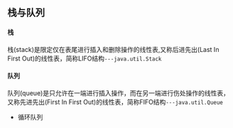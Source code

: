 ## 栈与队列

#### 栈

栈(stack)是限定仅在表尾进行插入和删除操作的线性表,又称后进先出(Last In First Out)的线性表，简称LIFO结构`---java.util.Stack`

#### 队列

队列(queue)是只允许在一端进行插入操作，而在另一端进行伤处操作的线性表，又称先进先出(First In First Out)的线性表，简称FIFO结构`---java.util.Queue`

 - 循环队列